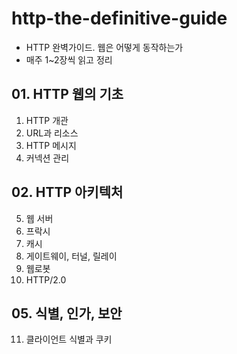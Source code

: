 # http-the-definitive-guide
- HTTP 완벽가이드. 웹은 어떻게 동작하는가
- 매주 1~2장씩 읽고 정리

## 01. HTTP 웹의 기초
1. HTTP 개관
2. URL과 리소스
3. HTTP 메시지
4. 커넥션 관리

## 02. HTTP 아키텍처
5. 웹 서버
6. 프락시
7. 캐시
8. 게이트웨이, 터널, 릴레이
9. 웹로봇
10. HTTP/2.0

## 05. 식별, 인가, 보안
11. 클라이언트 식별과 쿠키